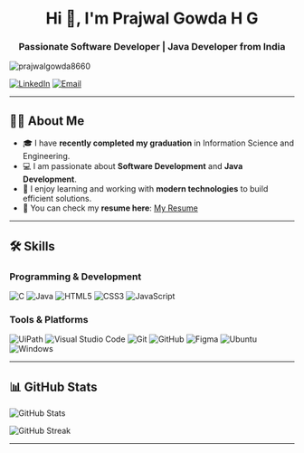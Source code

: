 <h1 align="center"> Hi 👋, I'm Prajwal Gowda H G</h1>
<h3 align="center">Passionate Software Developer | Java Developer from India</h3>

<p align="left"> 
  <img src="https://komarev.com/ghpvc/?username=prajwalgowda8660&label=Profile%20views&color=0e75b6&style=flat" alt="prajwalgowda8660" /> 
</p>

[![LinkedIn](https://img.shields.io/badge/LinkedIn-PrajwalGowda-blue)](https://www.linkedin.com/in/prajwalgowdahg/)
[![Email](https://img.shields.io/badge/Email-prajwalgowdagowda65%40gmail.com-blue)](mailto:prajwalgowdagowda65@gmail.com)

---

## 👨‍💻 About Me

- 🎓 I have **recently completed my graduation** in Information Science and Engineering.  
- 💻 I am passionate about **Software Development** and **Java Development**.  
- 🚀 I enjoy learning and working with **modern technologies** to build efficient solutions.  
- 📄 You can check my **resume here**: [My Resume](YOUR_RESUME_LINK_HERE)  

---

## 🛠️ Skills

### Programming & Development
![C](https://img.shields.io/badge/c-%2300599C.svg?style=for-the-badge&logo=c&logoColor=white)
![Java](https://img.shields.io/badge/java-%23ED8B00.svg?style=for-the-badge&logo=java&logoColor=white)
![HTML5](https://img.shields.io/badge/html5-%23E34F26.svg?style=for-the-badge&logo=html5&logoColor=white)
![CSS3](https://img.shields.io/badge/css3-%231572B6.svg?style=for-the-badge&logo=css3&logoColor=white)
![JavaScript](https://img.shields.io/badge/javascript-%23323330.svg?style=for-the-badge&logo=javascript&logoColor=%23F7DF1E)

### Tools & Platforms
![UiPath](https://img.shields.io/badge/Uipath-%2320232a.svg?style=for-the-badge&logo=UiPath&logoColor=white)
![Visual Studio Code](https://img.shields.io/badge/Visual%20Studio%20Code-0078d7.svg?style=for-the-badge&logo=visual-studio-code&logoColor=white)
![Git](https://img.shields.io/badge/git-%23F05033.svg?style=for-the-badge&logo=git&logoColor=white)
![GitHub](https://img.shields.io/badge/github-%23121011.svg?style=for-the-badge&logo=github&logoColor=white)
![Figma](https://img.shields.io/badge/Figma-%23039BE5.svg?style=for-the-badge&logo=Figma)
![Ubuntu](https://img.shields.io/badge/Ubuntu-E95420?style=for-the-badge&logo=ubuntu&logoColor=white)
![Windows](https://img.shields.io/badge/Windows-0078D6?style=for-the-badge&logo=windows&logoColor=white)

---

## 📊 GitHub Stats

![GitHub Stats](https://github-readme-stats-sigma-five.vercel.app/api?username=prajwalgowda8660&show_icons=true&theme=radical&count_private=true)  

![GitHub Streak](https://streak-stats.demolab.com?user=prajwalgowda8660&theme=radical&hide_border=false)  

---
